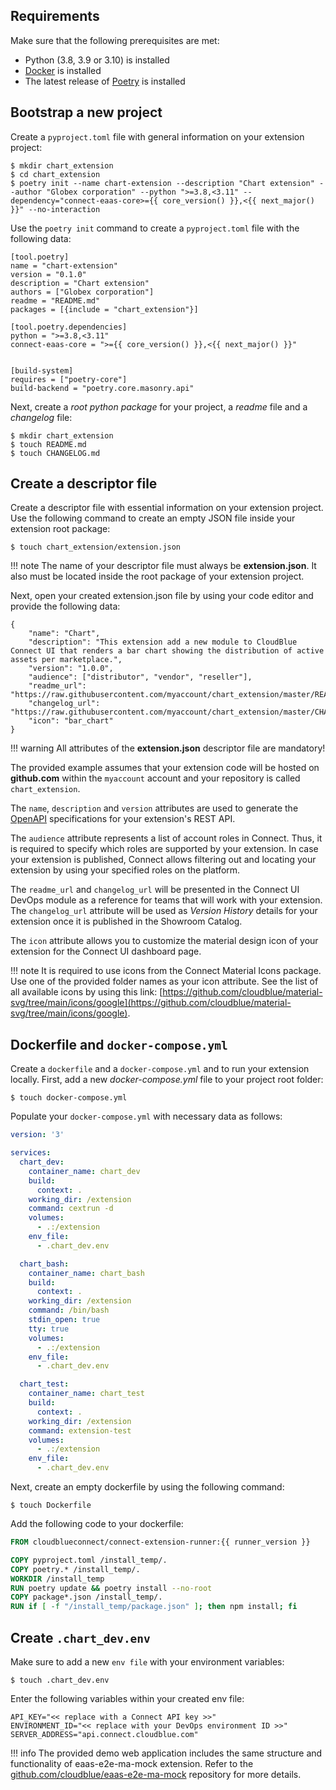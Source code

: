 ## Requirements

Make sure that the following prerequisites are met:

* Python (3.8, 3.9 or 3.10) is installed 
* [Docker](https://www.docker.com/) is installed
* The latest release of [Poetry](https://python-poetry.org/) is installed


## Bootstrap a new project

Create a `pyproject.toml` file with general information on your extension project:

```
$ mkdir chart_extension
$ cd chart_extension
$ poetry init --name chart-extension --description "Chart extension" --author "Globex corporation" --python ">=3.8,<3.11" --dependency="connect-eaas-core>={{ core_version() }},<{{ next_major() }}" --no-interaction
```

Use the `poetry init` command to create a `pyproject.toml` file with the following data:

```
[tool.poetry]
name = "chart-extension"
version = "0.1.0"
description = "Chart extension"
authors = ["Globex corporation"]
readme = "README.md"
packages = [{include = "chart_extension"}]

[tool.poetry.dependencies]
python = ">=3.8,<3.11"
connect-eaas-core = ">={{ core_version() }},<{{ next_major() }}"


[build-system]
requires = ["poetry-core"]
build-backend = "poetry.core.masonry.api"
```

Next, create a *root python package* for your project, a *readme* file and a *changelog* file:

```
$ mkdir chart_extension
$ touch README.md
$ touch CHANGELOG.md
```

## Create a descriptor file

Create a descriptor file with essential information on your extension project. Use the following 
command to create an empty JSON file inside your extension root package:

```
$ touch chart_extension/extension.json
```

!!! note
    The name of your descriptor file must always be **extension.json**. It also must be located 
    inside the root package of your extension project.


Next, open your created extension.json file by using your code editor and provide the following data:

```
{
    "name": "Chart",
    "description": "This extension add a new module to CloudBlue Connect UI that renders a bar chart showing the distribution of active assets per marketplace.",
    "version": "1.0.0",
    "audience": ["distributor", "vendor", "reseller"],
    "readme_url": "https://raw.githubusercontent.com/myaccount/chart_extension/master/README.md",
    "changelog_url": "https://raw.githubusercontent.com/myaccount/chart_extension/master/CHANGELOG.md",
    "icon": "bar_chart"
}
```

!!! warning
    All attributes of the **extension.json** descriptor file are mandatory!

The provided example assumes that your extension code will be hosted on **github.com** within the `myaccount` account and your repository is called `chart_extension`.

The `name`, `description` and `version` attributes are used to generate the [OpenAPI](https://www.openapis.org/) specifications for your extension's REST API.

The `audience` attribute represents a list of account roles in Connect. Thus, it is required to specify which roles are supported by your extension. In case your extension is published, Connect allows filtering out and locating your extension by using your specified  roles on the platform.

The `readme_url` and `changelog_url` will be presented in the Connect UI DevOps module as a reference for teams that will work with your extension. The `changelog_url` attribute will be used as *Version History* details for your extension once it is published in the Showroom Catalog.

The `icon` attribute allows you to customize the material design icon of your extension for the Connect UI dashboard page.

!!! note
    It is required to use icons from the Connect Material Icons package. Use one of the provided folder names as your icon attribute. See the list of all available icons by using this link:
    [https://github.com/cloudblue/material-svg/tree/main/icons/google](https://github.com/cloudblue/material-svg/tree/main/icons/google).


## Dockerfile and `docker-compose.yml` 

Create a `dockerfile` and a `docker-compose.yml` and to run your extension locally. First, add a new *docker-compose.yml* file to your project root folder:


```
$ touch docker-compose.yml
```

Populate your `docker-compose.yml` with necessary data as follows:


```yaml
version: '3'

services:
  chart_dev:
    container_name: chart_dev
    build:
      context: .
    working_dir: /extension
    command: cextrun -d
    volumes: 
      - .:/extension
    env_file:
      - .chart_dev.env

  chart_bash:
    container_name: chart_bash
    build:
      context: .
    working_dir: /extension
    command: /bin/bash
    stdin_open: true
    tty: true
    volumes:
      - .:/extension
    env_file:
      - .chart_dev.env

  chart_test:
    container_name: chart_test
    build:
      context: .
    working_dir: /extension
    command: extension-test
    volumes:
      - .:/extension
    env_file:
      - .chart_dev.env
```


Next, create an empty dockerfile by using the following command:


```
$ touch Dockerfile
```

Add the following code to your dockerfile:


```dockerfile
FROM cloudblueconnect/connect-extension-runner:{{ runner_version }}

COPY pyproject.toml /install_temp/.
COPY poetry.* /install_temp/.
WORKDIR /install_temp
RUN poetry update && poetry install --no-root
COPY package*.json /install_temp/.
RUN if [ -f "/install_temp/package.json" ]; then npm install; fi
```

## Create `.chart_dev.env`

Make sure to add a new `env file` with your environment variables:

```
$ touch .chart_dev.env
```

Enter the following variables within your created env file:

```
API_KEY="<< replace with a Connect API key >>"
ENVIRONMENT_ID="<< replace with your DevOps environment ID >>"
SERVER_ADDRESS="api.connect.cloudblue.com"
```
!!! info
    The provided demo web application includes the same structure and functionality of eaas-e2e-ma-mock extension. Refer to the [github.com/cloudblue/eaas-e2e-ma-mock](https://github.com/cloudblue/eaas-e2e-ma-mock) repository for more details.

